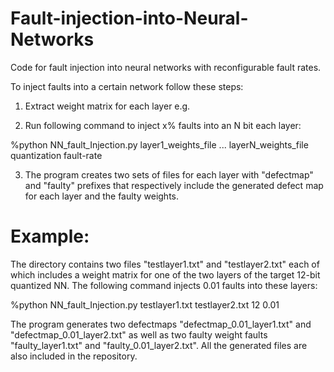 # Fault-injection-into-Neural-Networks

Code for fault injection into neural networks with reconfigurable fault rates.

To inject faults into a certain network follow these steps:
1. Extract weight matrix for each layer e.g. 

2. Run following command to inject x% faults into an N bit each layer:

%python NN_fault_Injection.py layer1_weights_file ... layerN_weights_file  quantization fault-rate  

3. The program creates two sets of files for each layer with "defectmap" and "faulty" prefixes that respectively include the generated defect map for each layer and the faulty weights.

# Example:

The directory contains two files "testlayer1.txt" and "testlayer2.txt" each of which includes a weight matrix for one of the two layers of the target 12-bit quantized NN. The following command injects 0.01 faults into these layers:

%python NN_fault_Injection.py testlayer1.txt testlayer2.txt 12 0.01

The program generates two defectmaps "defectmap_0.01_layer1.txt" and "defectmap_0.01_layer2.txt" as well as two faulty weight faults "faulty_layer1.txt" and "faulty_0.01_layer2.txt". All the generated files are also included in the repository.


